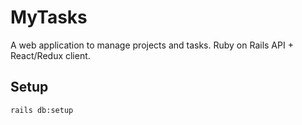 # MyTasks
A web application to manage projects and tasks. Ruby on Rails API + React/Redux client.

## Setup
`rails db:setup`
